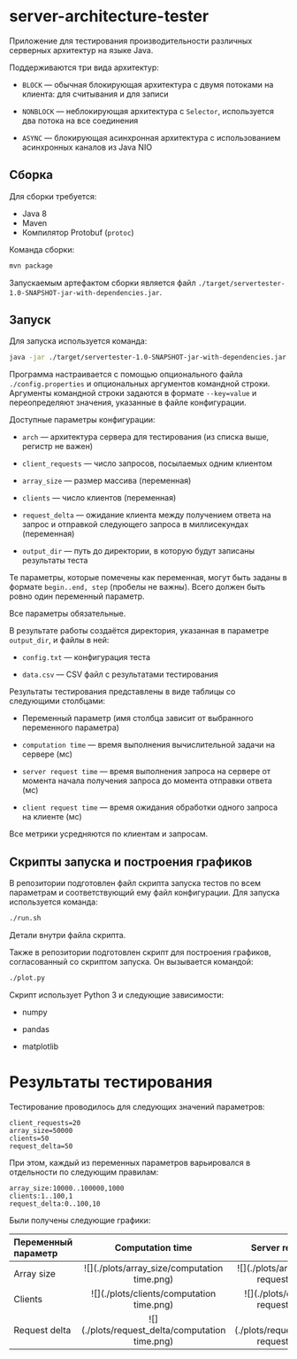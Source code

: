 # server-architecture-tester

Приложение для тестирования производительности различных серверных архитектур на языке Java.

Поддерживаются три вида архитектур:

- `BLOCK` — обычная блокирующая архитектура с двумя потоками на клиента: для считывания
  и для записи

- `NONBLOCK` — неблокирующая архитектура с `Selector`, используется два потока на все соединения

- `ASYNC` — блокирующая асинхронная архитектура с использованием асинхронных каналов из Java NIO

## Сборка

Для сборки требуется:

- Java 8
- Maven
- Компилятор Protobuf (`protoc`)

Команда сборки:

```bash
mvn package
```

Запускаемым артефактом сборки является файл
`./target/servertester-1.0-SNAPSHOT-jar-with-dependencies.jar`.

## Запуск

Для запуска используется команда:

```bash
java -jar ./target/servertester-1.0-SNAPSHOT-jar-with-dependencies.jar [args...]
```

Программа настраивается с помощью опционального файла `./config.properties` и опциональных
аргументов командной строки. Аргументы командной строки задаются в формате `--key=value` и
переопределяют значения, указанные в файле конфигурации.

Доступные параметры конфигурации:

- `arch` — архитектура сервера для тестирования (из списка выше, регистр не важен)

- `client_requests` — число запросов, посылаемых одним клиентом

- `array_size` — размер массива (переменная)

- `clients` — число клиентов (переменная)

- `request_delta` — ожидание клиента между получением ответа на запрос и отправкой следующего
  запроса в миллисекундах (переменная)

- `output_dir` — путь до директории, в которую будут записаны результаты теста

Те параметры, которые помечены как переменная, могут быть заданы в формате `begin..end, step`
(пробелы не важны). Всего должен быть ровно один переменный параметр.

Все параметры обязательные.

В результате работы создаётся директория, указанная в параметре `output_dir`, и файлы в ней:

- `config.txt` — конфигурация теста

- `data.csv` — CSV файл с результатами тестирования

Результаты тестирования представлены в виде таблицы со следующими столбцами:

- Переменный параметр (имя столбца зависит от выбранного переменного параметра)

- `computation time` — время выполнения вычислительной задачи на сервере (мс)

- `server request time` — время выполнения запроса на сервере от момента начала получения запроса
  до момента отправки ответа (мс)

- `client request time` — время ожидания обработки одного запроса на клиенте (мс)

Все метрики усредняются по клиентам и запросам.

## Скрипты запуска и построения графиков

В репозитории подготовлен файл скрипта запуска тестов по всем параметрам и соответствующий ему
файл конфигурации. Для запуска используется команда:

```bash
./run.sh
```

Детали внутри файла скрипта.

Также в репозитории подготовлен скрипт для построения графиков, согласованный со скриптом запуска.
Он вызывается командой:

```bash
./plot.py
```

Скрипт использует Python 3 и следующие зависимости:

- numpy

- pandas

- matplotlib


# Результаты тестирования

Тестирование проводилось для следующих значений параметров:

```
client_requests=20
array_size=50000
clients=50
request_delta=50
```

При этом, каждый из переменных параметров варьировался в отдельности по следующим правилам:

```
array_size:10000..100000,1000
clients:1..100,1
request_delta:0..100,10
```

Были получены следующие графики:

| Переменный параметр | Computation time | Server request time | Client request time |
|:--------------------|:----------------:|:-------------------:|:-------------------:|
| Array size | ![](./plots/array_size/computation time.png) | ![](./plots/array_size/server request time.png) | ![](./plots/array_size/client request time.png) |
| Clients | ![](./plots/clients/computation time.png) | ![](./plots/clients/server request time.png) | ![](./plots/clients/client request time.png) |
| Request delta | ![](./plots/request_delta/computation time.png) | ![](./plots/request_delta/server request time.png) | ![](./plots/request_delta/client request time.png) |
